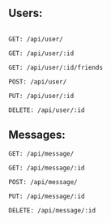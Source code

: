 
## Users: 

```

GET: /api/user/  

GET: /api/user/:id  

GET: /api/user/:id/friends  

POST: /api/user/  

PUT: /api/user/:id   

DELETE: /api/user/:id   

```

## Messages: 

```
GET: /api/message/

GET: /api/message/:id

POST: /api/message/

PUT: /api/message/:id

DELETE: /api/message/:id

```
